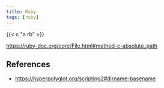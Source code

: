 ```yaml
---
title: Ruby
tags: [ruby]
---
```


{{< c "a.rb" >}}

<https://ruby-doc.org/core/File.html#method-c-absolute_path>

## References

- <https://hyperpolyglot.org/scripting2#dirname-basename>

